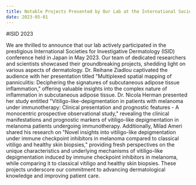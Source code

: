 ```yaml
---
title: Notable Projects Presented by Our Lab at the International Societies for Investigative Dermatology (ISID) Conference 2023
date: 2023-05-01
---
```


 #ISID 2023

<!--more-->

We are thrilled to announce that our lab actively participated in the prestigious International Societies for Investigative Dermatology (ISID) conference held in Japan in May 2023. Our team of dedicated researchers and scientists showcased their groundbreaking projects, shedding light on various aspects of dermatology. Dr. Reihane Ziadlou captivated the audience with her presentation titled "Multiplexed spatial mapping of panniculitis: Deciphering the signatures of subcutaneous adipose tissue inflammation," offering valuable insights into the complex nature of inflammation in subcutaneous adipose tissue. Dr. Nicola Herman presented her study entitled "Vitiligo-like-depigmentation in patients with melanoma under immunotherapy: Clinical presentation and prognostic features - A monocentric prospective observational study," revealing the clinical manifestations and prognostic markers of vitiligo-like depigmentation in melanoma patients undergoing immunotherapy. Additionally, Milad Ameri shared his research on "Novel insights into vitiligo-like depigmentation under immune checkpoint inhibitors in melanoma compared to classical vitiligo and healthy skin biopsies," providing fresh perspectives on the unique characteristics and underlying mechanisms of vitiligo-like depigmentation induced by immune checkpoint inhibitors in melanoma, while comparing it to classical vitiligo and healthy skin biopsies. These projects underscore our commitment to advancing dermatological knowledge and improving patient care.
